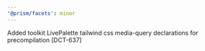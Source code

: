```yaml
---
'@prism/facets': minor
---
```


Added toolkit LivePalette tailwind css media-query declarations for precompilation [DCT-637]
